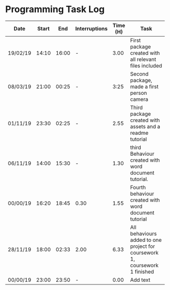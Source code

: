# Programming Task Log

Date | Start | End | Interruptions | Time (H) | Task
-----|-------|-----|---------------|----------|-----
19/02/19 |14:10 | 16:00 | - | 3.00| First package created with all relevant files included
08/03/19 | 21:00 | 00:25 | - | 3:25 | Second package, made a first person camera 
01/11/19| 23:30 | 02:25 | - | 2.55 |Third package created with assets and a readme tutorial
06/11/19 | 14:00 | 15:30 | - | 1.30 | third Behaviour created with word document tutorial.
00/00/19 | 16:20 | 18:45| 0.30 | 1.55 | Fourth behaviour created with word document tutorial
28/11/19 | 18:00 | 02:33 | 2.00| 6.33 | All behaviours added to one project for coursework 1, coursework 1 finished
00/00/19| 23:00 | 23:50 | - | 0.00 | Add text
